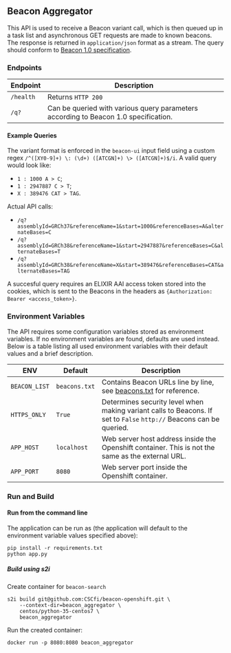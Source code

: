 ## Beacon Aggregator

This API is used to receive a Beacon variant call, which is then queued up in a task list and asynchronous GET requests are made to known beacons. The response is returned in `application/json` format as a stream. The query should conform to [Beacon 1.0 specification](https://github.com/ga4gh-beacon/specification/blob/master/beacon.md).

### Endpoints
| Endpoint | Description |
| --- | --- |
| `/health` | Returns `HTTP 200` |
| `/q?` | Can be queried with various query parameters according to Beacon 1.0 specification. |

#### Example Queries
The variant format is enforced in the `beacon-ui` input field using a custom regex `/^([XY0-9]+) \: (\d+) ([ATCGN]+) \> ([ATCGN]+)$/i`.
A valid query would look like:
 * `1 : 1000 A > C`;
 * `1 : 2947887 C > T`;
 * `X : 389476 CAT > TAG`.

Actual API calls:
* `/q?assemblyId=GRCh37&referenceName=1&start=1000&referenceBases=A&alternateBases=C`
* `/q?assemblyId=GRCh38&referenceName=1&start=2947887&referenceBases=C&alternateBases=T`
* `/q?assemblyId=GRCh38&referenceName=X&start=389476&referenceBases=CAT&alternateBases=TAG`


A succesful query requires an ELIXIR AAI access token stored into the cookies, which is sent to the Beacons in the headers as `{Authorization: Bearer <access_token>}`.

### Environment Variables
The API requires some configuration variables stored as environment variables. If no environment variables are found, defaults are used instead. Below is a table listing all used environment variables with their default values and a brief description.

| ENV | Default | Description |
| --- | --- | --- |
| `BEACON_LIST` | `beacons.txt` | Contains Beacon URLs line by line, see [beacons.txt](https://github.com/CSCfi/beacon-openshift/blob/master/beacon-aggregator/beacons.txt) for reference. |
| `HTTPS_ONLY` | `True` | Determines security level when making variant calls to Beacons. If set to `False` `http://` Beacons can be queried. |
| `APP_HOST` | `localhost` | Web server host address inside the Openshift container. This is not the same as the external URL. |
| `APP_PORT` | `8080` | Web server port inside the Openshift container. |

### Run and Build

#### Run from the command line

The application can be run as (the application will default to the environment variable values specified above):

```
pip install -r requirements.txt
python app.py
```

##### Build using s2i

Create container for `beacon-search`
```
s2i build git@github.com:CSCfi/beacon-openshift.git \
    --context-dir=beacon_aggregator \
    centos/python-35-centos7 \
    beacon_aggregator
```

Run the created container:
```
docker run -p 8080:8080 beacon_aggregator
```

